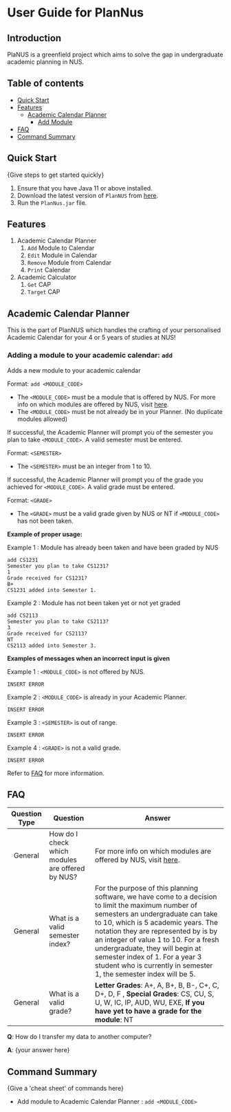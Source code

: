 # User Guide for PlanNus

## Introduction

PlaNUS is a greenfield project which aims to solve the gap in undergraduate academic planning in NUS. 

## Table of contents

* [Quick Start](#quick-start)
* [Features](#features)
    * [Academic Calendar Planner](#academic-calendar-planner)
        * [Add Module](#adding-a-module-to-your-academic-calendar-add)
* [FAQ](#faq)
* [Command Summary](#command-summary)

## Quick Start

{Give steps to get started quickly}

1. Ensure that you have Java 11 or above installed.
1. Download the latest version of `PlanNUS` from [here](https://github.com/AY2021S1-CS2113T-F12-1/tp/releases "PlanNUS releases").
1. Run the `PlanNus.jar` file.

## Features 

1. Academic Calendar Planner
    1. `Add` Module to Calendar
    1. `Edit` Module in Calendar
    1. `Remove` Module from Calendar
    1. `Print` Calendar
1. Academic Calculator
    1. `Get` CAP
    1. `Target` CAP

## Academic Calendar Planner

This is the part of PlanNUS which handles the crafting of your personalised Academic Calendar for your 4 or 5 years of studies at NUS!

### Adding a module to your academic calendar: `add`

Adds a new module to your academic calendar

Format: `add <MODULE_CODE>`

* The `<MODULE_CODE>` must be a module that is offered by NUS. For more info on which modules are offered by NUS, visit [here](https://nusmods.com/modules?sem[0]=1&sem[1]=2&sem[2]=3&sem[3]=4 "NUSMODS").
* The `<MODULE_CODE>` must be not already be in your Planner. (No duplicate modules allowed)

If successful, the Academic Planner will prompt you of the semester you plan to take `<MODULE_CODE>`. A valid semester must be entered.

Format: `<SEMESTER>`

* The `<SEMESTER>` must be an integer from 1 to 10.

If successful, the Academic Planner will prompt you of the grade you achieved for `<MODULE_CODE>`. A valid grade must be entered.

Format: `<GRADE>`

* The `<GRADE>` must be a valid grade given by NUS or NT if `<MODULE_CODE>` has not been taken. 

**Example of proper usage:**

Example 1 : Module has already been taken and have been graded by NUS
```
add CS1231
Semester you plan to take CS1231?
1
Grade received for CS1231?
B+
CS1231 added into Semester 1.
```

Example 2 : Module has not been taken yet or not yet graded 
```
add CS2113
Semester you plan to take CS2113?
3
Grade received for CS2113?
NT
CS2113 added into Semester 3.
```

**Examples of messages when an incorrect input is given**

Example 1 : `<MODULE_CODE>` is not offered by NUS.

```
INSERT ERROR
```

Example 2 : `<MODULE_CODE>` is already in your Academic Planner.

```
INSERT ERROR
```

Example 3 : `<SEMESTER>` is out of range.

```
INSERT ERROR
```

Example 4 : `<GRADE>` is not a valid grade.

```
INSERT ERROR
```

Refer to [FAQ](#faq) for more information.

## FAQ

Question Type|Question|Answer
:---:|---|---
General | How do I check which modules are offered by NUS? | For more info on which modules are offered by NUS, visit [here](https://nusmods.com/modules?sem[0]=1&sem[1]=2&sem[2]=3&sem[3]=4 "NUSMODS").
General | What is a valid semester index? | For the purpose of this planning software, we have come to a decision to limit the maximum number of semesters an undergraduate can take to 10, which is 5 academic years. The notation they are represented by is by an integer of value 1 to 10. For a fresh undergraduate, they will begin at semester index of 1. For a year 3 student who is currently in semester 1, the semester index will be 5.
General | What is a valid grade? | **Letter Grades**: A+, A, B+, B, B-, C+, C, D+, D, F , **Special Grades**: CS, CU, S, U, W, IC, IP, AUD, WU, EXE, **If you have yet to have a grade for the module**: NT

**Q**: How do I transfer my data to another computer? 

**A**: {your answer here}

## Command Summary

{Give a 'cheat sheet' of commands here}

* Add module to Academic Calendar Planner : `add <MODULE_CODE>`
